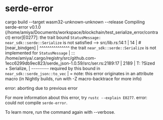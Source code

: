 # serde-error


cargo build --target wasm32-unknown-unknown --release
   Compiling serde-error v0.1.0 (/home/amiya/Documents/workspace/blockchain/test_serialize_error/contract)
error[E0277]: the trait bound `StatusMessage: near_sdk::serde::Serialize` is not satisfied
    --> src/lib.rs:14:1
     |
14   | #[near_bindgen]
     | ^^^^^^^^^^^^^^^ the trait `near_sdk::serde::Serialize` is not implemented for `StatusMessage`
     | 
    ::: /home/amiya/.cargo/registry/src/github.com-1ecc6299db9ec823/serde_json-1.0.59/src/ser.rs:2189:17
     |
2189 |     T: ?Sized + Serialize,
     |                 --------- required by this bound in `near_sdk::serde_json::to_vec`
     |
     = note: this error originates in an attribute macro (in Nightly builds, run with -Z macro-backtrace for more info)

error: aborting due to previous error

For more information about this error, try `rustc --explain E0277`.
error: could not compile `serde-error`.

To learn more, run the command again with --verbose.